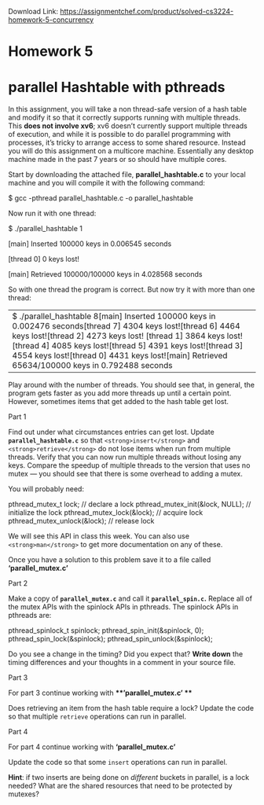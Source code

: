 Download Link: https://assignmentchef.com/product/solved-cs3224-homework-5-concurrency
<br>
<h1>Homework 5</h1>

<h1>parallel Hashtable with pthreads</h1>

In this assignment, you will take a non thread-safe version of a hash table and modify it so that it correctly supports running with multiple threads. This <strong>**does not involve xv6**</strong>; xv6 doesn’t currently support multiple threads of execution, and while it is possible to do parallel programming with processes,  it’s tricky to arrange access to some shared resource. Instead you will do this assignment on a multicore machine. Essentially any desktop machine made in the past 7 years or so should have multiple cores.

Start by downloading the attached file, <strong>parallel_hashtable.c</strong> to your local machine and you will compile it with the following command:

$ gcc -pthread parallel_hashtable.c -o parallel_hashtable

Now run it with one thread:

$ ./parallel_hashtable 1

[main] Inserted 100000 keys in 0.006545 seconds

[thread 0] 0 keys lost!

[main] Retrieved 100000/100000 keys in 4.028568 seconds

So with one thread the program is correct. But now try it with more than one thread:

<table width="0">

 <tbody>

  <tr>

   <td width="532">    $ ./parallel_hashtable 8[main] Inserted 100000 keys in 0.002476 seconds[thread 7] 4304 keys lost![thread 6] 4464 keys lost![thread 2] 4273 keys lost!     [thread 1] 3864 keys lost!     [thread 4] 4085 keys lost![thread 5] 4391 keys lost![thread 3] 4554 keys lost![thread 0] 4431 keys lost![main] Retrieved 65634/100000 keys in 0.792488 seconds</td>

  </tr>

 </tbody>

</table>




Play around with the number of threads. You should see that, in general, the program gets faster as you add more threads up until a certain point. However, sometimes items that get added to the hash table get lost.

Part 1

Find out under what circumstances entries can get lost. Update <strong>`parallel_hashtable.c`</strong> so that `<strong>insert</strong>` and `<strong>retrieve</strong>` do not lose items when run from multiple threads. Verify that you can now run multiple threads without losing any keys. Compare the speedup of multiple threads to the version that uses no mutex — you should see that there is some overhead to adding a mutex.

You will probably need:

pthread_mutex_t lock;               // declare a lock     pthread_mutex_init(&amp;lock, NULL);    // initialize the lock     pthread_mutex_lock(&amp;lock);          // acquire lock     pthread_mutex_unlock(&amp;lock);        // release lock

We will see this API in class this week. You can also use `<strong>man</strong>` to get more documentation on any of these.

Once you have a solution to this problem save it to a file called <strong>‘parallel_mutex.c’</strong>

Part 2

Make a copy of <strong>`parallel_mutex.c`</strong> and call it <strong>`parallel_spin.c`.</strong>  Replace all of the mutex APIs with the spinlock APIs in pthreads. The spinlock APIs in pthreads are:

pthread_spinlock_t spinlock;     pthread_spin_init(&amp;spinlock, 0);     pthread_spin_lock(&amp;spinlock);     pthread_spin_unlock(&amp;spinlock);




Do you see a change in the timing? Did you expect that? <strong>Write down</strong> the timing differences and your thoughts in a comment in your source file.

Part 3

For part 3 continue working with <strong>**’parallel_mutex.c’ **</strong>

Does retrieving an item from the hash table require a lock? Update the code so that multiple `retrieve` operations can run in parallel.

Part 4

For part 4 continue working with <strong>‘parallel_mutex.c’</strong>

Update the code so that some `insert` operations can run in parallel.

<strong>Hint</strong>: if two inserts are being done on *different* buckets in parallel, is a lock needed? What are the shared resources that need to be protected by mutexes?








